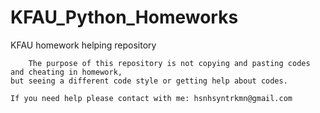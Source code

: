 # KFAU_Python_Homeworks
 KFAU homework helping repository

		The purpose of this repository is not copying and pasting codes and cheating in homework,
	but seeing a different code style or getting help about codes.

	If you need help please contact with me: hsnhsyntrkmn@gmail.com
	
